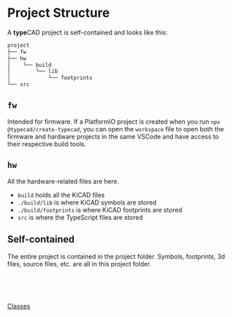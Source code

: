 <script lang="ts">
    import { ScrollArea } from "$lib/components/ui/scroll-area/index.js";
    import { buttonVariants } from "$lib/components/ui/button";
    import ChevronRight from "lucide-svelte/icons/chevron-right";
    let { data }: { data: PageData } = $props();
</script>

# Project Structure

A **type**CAD project is self-contained and looks like this:

```bash
project
├── fw
├── hw
│    └── build
│        └── lib
│            └── footprints
└── src
```

## `fw`
Intended for firmware. If a PlatformIO project is created when you run `npx @typecad/create-typecad`, you can open the `workspace` file to open both the firmware and hardware projects in the same VSCode and have access to their respective build tools.

## `hw`
All the hardware-related files are here.
- `build` holds all the KiCAD files
- `./build/lib` is where KiCAD symbols are stored
- `./build/footprints` is where KiCAD footprints are stored
- `src` is where the TypeScript files are stored

## Self-contained
The entire project is contained in the project folder. Symbols, footprints, 3d files, source files, etc. are all in this project folder.

<div class="relative">
<br/>
<br/>
<br/>
    <p class="absolute right-0">
       <a href="/docs/classes" class={buttonVariants({ variant: "outline" })}>Classes<ChevronRight /></a>
    </p>
</div>